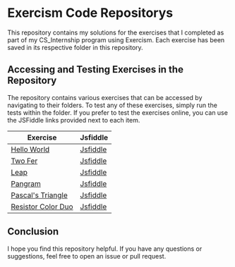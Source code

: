 <h1>Exercism Code Repositorys</h1>
<p>
    This repository contains my solutions for the exercises that I completed as
    part of my CS_Internship program using Exercism. Each exercise has been
    saved in its respective folder in this repository.
</p>
<h2>Accessing and Testing Exercises in the Repository</h2>
<p>
    The repository contains various exercises that can be accessed by navigating
    to their folders. To test any of these exercises, simply run the
    tests within the folder. If you prefer to test the exercises online, you can
    use the JSFiddle links provided next to each item.
</p>

<table>
    <thead>
        <tr>
            <th>Exercise</th>
            <th>Jsfiddle</th>
        </tr>
    </thead>
    <tbody>
        <tr>
            <td>
                <a
                    href="https://exercism.org/tracks/javascript/exercises/hello-world/"
                    target="_new"
                    >Hello World</a
                >
            </td>
            <td>
                <a
                    href="https://jsfiddle.net/Ali_Sdg90/jfg8csmq/15/"
                    target="_new"
                    >Jsfiddle</a
                >
            </td>
        </tr>
        <tr>
            <td>
                <a
                    href="https://exercism.org/tracks/javascript/exercises/two-fer/"
                    target="_new"
                    >Two Fer</a
                >
            </td>
            <td>
                <a
                    href="https://jsfiddle.net/Ali_Sdg90/vp7dtr32/4/"
                    target="_new"
                    >Jsfiddle</a
                >
            </td>
        </tr>
        <tr>
            <td>
                <a
                    href="https://exercism.org/tracks/javascript/exercises/leap/"
                    target="_new"
                    >Leap</a
                >
            </td>
            <td>
                <a
                    href="https://jsfiddle.net/Ali_Sdg90/ebmu15xj/2/"
                    target="_new"
                    >Jsfiddle</a
                >
            </td>
        </tr>
        <tr>
            <td>
                <a
                    href="https://exercism.org/tracks/javascript/exercises/pangram/"
                    target="_new"
                    >Pangram</a
                >
            </td>
            <td>
                <a
                    href="https://jsfiddle.net/Ali_Sdg90/wu0k37zm/3/"
                    target="_new"
                    >Jsfiddle</a
                >
            </td>
        </tr>
        <tr>
            <td>
                <a
                    href="https://exercism.org/tracks/javascript/exercises/pascals-triangle/"
                    target="_new"
                    >Pascal's Triangle</a
                >
            </td>
            <td>
                <a
                    href="https://jsfiddle.net/Ali_Sdg90/xqfcpe36/5/"
                    target="_new"
                    >Jsfiddle</a
                >
            </td>
        </tr>
        <tr>
            <td>
                <a
                    href="https://exercism.org/tracks/javascript/exercises/resistor-color-duo/"
                    target="_new"
                    >Resistor Color Duo</a
                >
            </td>
            <td>
                <a
                    href="https://jsfiddle.net/Ali_Sdg90/4hv70czn/4/"
                    target="_new"
                    >Jsfiddle</a
                >
            </td>
        </tr>
    </tbody>
</table>

<h2>Conclusion</h2>
<p>
    I hope you find this repository helpful. If you have any questions or
    suggestions, feel free to open an issue or pull request.
</p>
